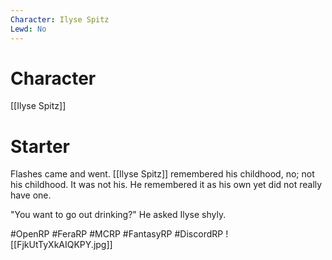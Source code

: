 ```yaml
---
Character: Ilyse Spitz
Lewd: No
---
```

# Character
[[Ilyse Spitz]]

# Starter
Flashes came and went. [[Ilyse Spitz]] remembered his childhood, no; not his childhood. It was not his. He remembered it as his own yet did not really have one.

"You want to go out drinking?" He asked Ilyse shyly.

#OpenRP #FeraRP #MCRP #FantasyRP #DiscordRP
![[FjkUtTyXkAIQKPY.jpg]]